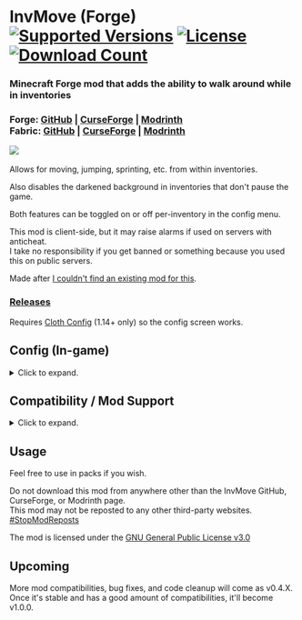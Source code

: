 <h1>InvMove (Forge)<br>
  <a href="https://www.curseforge.com/minecraft/mc-mods/invmove"><img src="http://cf.way2muchnoise.eu/versions/%20For%20MC%20_invmove_all(555-0C8E8E-fff-010101).svg" alt="Supported Versions"></a>
  <a href="https://github.com/PieKing1215/InvMove/blob/master/LICENSE.md"><img src="https://img.shields.io/github/license/PieKing1215/InvMove?style=flat&color=0C8E8E" alt="License"></a>
  <a href="https://www.curseforge.com/minecraft/mc-mods/invmove"><img src="http://cf.way2muchnoise.eu/full_invmove_downloads(E04E14-555-fff-010101-1C1C1C).svg" alt="Download Count"></a>
</h1>

### Minecraft Forge mod that adds the ability to walk around while in inventories

### Forge: [GitHub](https://github.com/PieKing1215/InvMove-Forge) | [CurseForge](https://www.curseforge.com/minecraft/mc-mods/invmove) | [Modrinth](https://modrinth.com/mod/invmove)<br>Fabric: [GitHub](https://github.com/PieKing1215/InvMove-Fabric) | [CurseForge](https://www.curseforge.com/minecraft/mc-mods/invmove-fabric) | [Modrinth](https://modrinth.com/mod/invmove-fabric)

![](https://raw.githubusercontent.com/PieKing1215/InvMove-Forge/master/demo/demo.gif)

Allows for moving, jumping, sprinting, etc. from within inventories.

Also disables the darkened background in inventories that don't pause the game.

Both features can be toggled on or off per-inventory in the config menu.

This mod is client-side, but it may raise alarms if used on servers with anticheat.<br>
I take no responsibility if you get banned or something because you used this on public servers.

Made after [I couldn't find an existing mod for this](https://redd.it/egwe8w).

### [Releases](https://github.com/PieKing1215/InvMove/releases)

Requires [Cloth Config](https://www.curseforge.com/minecraft/mc-mods/cloth-config-forge) (1.14+ only) so the config screen works.

## Config (In-game)
<details>
  <summary>Click to expand.</summary>

![](https://raw.githubusercontent.com/PieKing1215/InvMove-Forge/master/demo/where_config.png)
<img src="demo/config_screen.png" alt="alt text" width="657" height="528">
### InvMove has an in-game config menu which can be accessed from the Forge mod list.<br>
(for 1.14+ also highly recommend [GameMenuModOption](https://www.curseforge.com/minecraft/mc-mods/gamemenumodoption) which adds the mod list button to the pause screen)<br>
(note the config for 1.12 looks different but has generally the same layout)<br>
In the config menu, you can find several options:<br>
#### General:
- Enable: Enable the entire mod
- Debug Display: Enables a debug overlay that can help debug compatibility problems.

#### UI Movement:
- Move In Inventories: Enable movement in inventories
- Allow Sneaking: Allow sneaking in inventories (disabled by default because it's distracting when shift-clicking)
- Allow Jumping: Allow jumping in inventories
- Text Field Disables Movement: Disable movement when a text field is focused (like search bars or in an anvil)
- (Expandable categories that let you enable/disable movement for certain inventories)

#### UI Background:
- Hide Inventory Backgrounds: Hides the background tint while in inventories.
- (Expandable categories that let you enable/disable the background for certain inventories)
</details>

## Compatibility / Mod Support
<details>
  <summary>Click to expand.</summary>

![](https://raw.githubusercontent.com/PieKing1215/InvMove-Forge/master/demo/mod_demo.gif)<br>
*(Note: Corail Woodcutter is no longer supported)*<br>
### As of version 0.4.0+, InvMove has actual mod support.<br>

InvMove has specific support for certain mods, but any GUIs from unrecognized mods are added into the config dynamically and can be manually enabled.<br>
Unrecognized GUIs will only appear in the config once they have been opened/seen in-game.

Explicitly supported mods have their own sections in the config, and come with tested default settings.

If you find problems with any of the explicitly supported mods, please start a ticket in the [issue tracker](https://github.com/PieKing1215/InvMove/issues).<br>
If there's a mod you want to be added, also please start a ticket in the [issue tracker](https://github.com/PieKing1215/InvMove/issues), especially if it doesn't work enabling it from the "unrecognized" section of the config.

*(The initial list of supported mods was arbitrarily chosen from a mod pack I'm playing.)*
*(More are being added mostly by going through curseforge sorted by popularity)*

InvMove explicitly supports the following mods (as of version 0.4.6):
- [Botania](https://www.curseforge.com/minecraft/mc-mods/botania) (1.12-1.16.1)
- [CC: Tweaked](https://www.curseforge.com/minecraft/mc-mods/cc-tweaked)
- [Charm](https://www.curseforge.com/minecraft/mc-mods/charm) (1.12-1.15)
- [Cooking for Blockheads](https://www.curseforge.com/minecraft/mc-mods/cooking-for-blockheads)
- [Create](https://www.curseforge.com/minecraft/mc-mods/create) (1.14-1.15)
- [Curios API](https://www.curseforge.com/minecraft/mc-mods/curios) (1.14+)
- [EmbellishCraft](https://www.curseforge.com/minecraft/mc-mods/embellishcraft) (1.14-1.16.1)
- [Ender Storage 1.8.+](https://www.curseforge.com/minecraft/mc-mods/ender-storage-1-8) (1.12-1.15)
- [Engineer's Decor](https://www.curseforge.com/minecraft/mc-mods/engineers-decor)
- [FreeCamera](https://www.curseforge.com/minecraft/mc-mods/freecamera) (1.12)
- [Immersive Engineering](https://www.curseforge.com/minecraft/mc-mods/immersive-engineering) (1.12-1.16.1)
- [Industrial Foregoing](https://www.curseforge.com/minecraft/mc-mods/industrial-foregoing) (1.12-1.16.1)
- [Iron Chests](https://www.curseforge.com/minecraft/mc-mods/iron-chests)
- [ItemPhysic Full](https://www.curseforge.com/minecraft/mc-mods/itemphysic)
- [Just Enough Items (JEI)](https://www.curseforge.com/minecraft/mc-mods/jei)
- [Locks](https://www.curseforge.com/minecraft/mc-mods/locks) (1.14+)
- [Mekanism](https://www.curseforge.com/minecraft/mc-mods/mekanism) (1.12-1.16.1)
- [Mekanism Generators](https://www.curseforge.com/minecraft/mc-mods/mekanism-generators) (1.14-1.16.1)
- [MrCrayfish's Furniture Mod](https://www.curseforge.com/minecraft/mc-mods/mrcrayfish-furniture-mod) (1.14-1.16.1)
- [Music Maker Mod](https://www.curseforge.com/minecraft/mc-mods/music-maker-mod) (1.14-1.15)
- [Optifine](https://www.optifine.net/)
- [Patchouli](https://www.curseforge.com/minecraft/mc-mods/patchouli)
- [Quark](https://www.curseforge.com/minecraft/mc-mods/quark) (1.12-1.16.1)
- [Refined Storage](https://www.curseforge.com/minecraft/mc-mods/refined-storage)
- [Waystones](https://www.curseforge.com/minecraft/mc-mods/waystones) (1.12-1.16.1)
  
</details>

## Usage

Feel free to use in packs if you wish.

Do not download this mod from anywhere other than the InvMove GitHub, CurseForge, or Modrinth page.<br>
This mod may not be reposted to any other third-party websites.<br>
[#StopModReposts](https://stopmodreposts.org)

The mod is licensed under the [GNU General Public License v3.0](LICENSE.md)

## Upcoming
More mod compatibilities, bug fixes, and code cleanup will come as v0.4.X.<br>
Once it's stable and has a good amount of compatibilities, it'll become v1.0.0.
